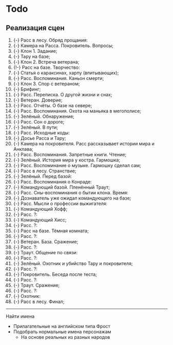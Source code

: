 # Todo
## Реализация сцен

   1. {-} Расс в лесу. Обряд прощания:
   1. {-} Камера на Расса. Покровитель. Вопросы;
   1. {-} Клон 1. Задание;
   1. {-} Тару на базе;
   1. {-} Клон 2. Встреча ветерана;
   1. {!-} Расс на базе. Творчество:
   1. {-} Статья о караксинах, харпу (впитывающих);
   1. {-} Расс. Воспоминания. Каньон смерти;
   1. {-} Клон 3. Спор с ветераном;
   1. {-} Брифинг;
   1. {-} Расс. Переписка. О другой жизни и снах;
   1. {-} Ветеран. Доверие;
   1. {-} Расс. Отчёты. О базе на севере;
   1. {-} Расс. Воспоминания. Охота на маньяка в мегополисе;
   1. {-} Зелёный. Обнаружение;
   1. {-} Расс. Сон о дороге;
   1. {-} Зелёный. В пути;
   1. {-} Расс. Исходные коды:
   1. {-} Досье Расса и Тару;
   1. {-} Камера на покровителя. Расс рассказывает истории мира и Анклава;
   1. {-} Расс. Воспоминания. Запретные книги. Чтение;
   1. {-} Зелёный. История мира у костра. Гармошка;
   1. {-} Расс. Воспоминание о музыке. Гармошку сделал сам;
   1. {-} Расс в лесу. Странствие;
   1. {-} Зелёный. Перед базой:
   1. {-} Расс. Воспоминания о Конраде:
   1. {-} Командующий базой. Пленённый Траут;
   1. {-} Расс. Сны-воспоминания о бытии клона. Время:
   1. {-} Дознаватель уже ожидал командующего на базе;
   1. {-} Расс. Мысли о профессии выжигателя:
   1. {-} Командующий Хофф;
   1. {-} Расс. ?:
   1. {-} Командующий Хисс;
   1. {-} Расс. ?:
   1. {-} Расс на базе. Тёмная комната;
   1. {-} Расс. ?:
   1. {-} Ветеран. База. Сражение;
   1. {-} Расс. ?:
   1. {-} Траут. Общение по связи:
   1. {-} Расс. ?:
   1. {-} Зелёный. Охотник и убийство Тару и покровителя;
   1. {-} Расс. ?:
   1. {-} Покровитель. Беседа после теста;
   1. {-} Расс. ?:
   1. {-} Траут. Сражение;
   1. {-} Расс. ?:
   1. {-} Охотник:
   1. {-} Расс в лесу. Финал;

---
Найти имена

- Прилагательные на английском типа Фрост
- Подобрать нормальные имена персонажам
  - На основе реальных из разных народов
